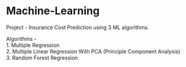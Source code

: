 # Machine-Learning

Project - Insurance Cost Prediction using 3 ML algorithms.<br>

Algorithms -<br> 1. Multiple Regression<br>
             2. Multiple Linear Regression With PCA (Principle Component Analysis)<br>
             3. Random Forest Regression<br>
